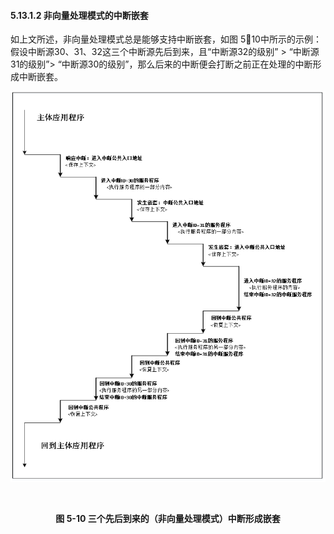 #### **5.13.1.2 非向量处理模式的中断嵌套**

如上文所述，非向量处理模式总是能够支持中断嵌套，如图 510中所示的示例：假设中断源30、31、32这三个中断源先后到来，且“中断源32的级别” > “中断源31的级别”> “中断源30的级别”，那么后来的中断便会打断之前正在处理的中断形成中断嵌套。



![](5.13.1.2.assets/17.png)

​                                         **<center>图 5-10 三个先后到来的（非向量处理模式）中断形成嵌套</center>**

